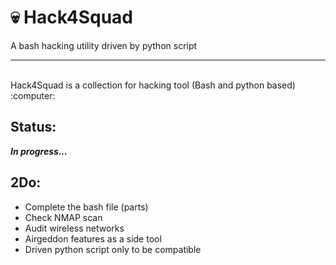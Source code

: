 # :skull: Hack4Squad
A bash hacking utility driven by python script 
<hr> <br />
Hack4Squad is a collection for hacking tool (Bash and python based) :computer: <br />





## Status: 
<b><i>In progress...</i></b>


## 2Do: 
* Complete the bash file (parts) 
* Check NMAP scan 
* Audit wireless networks 
* Airgeddon features as a side tool 
* Driven python script only to be compatible 

<br />



